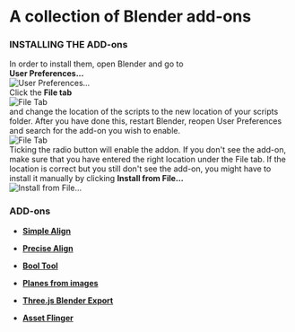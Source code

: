 # A collection of Blender add-ons

### INSTALLING THE ADD-ons
In order to install them, open Blender and go to  
**User Preferences...**   
![User Preferences...](https://raw.githubusercontent.com/manorius/blender_addons_collection/master/files/1.png)  
Click the **File tab**   
![File Tab](https://raw.githubusercontent.com/manorius/blender_addons_collection/master/files/2.png)  
and change the location of the scripts to the new location of your scripts folder.
After you have done this, restart Blender, reopen User Preferences and search for the add-on you wish to enable.  
![File Tab](https://raw.githubusercontent.com/manorius/blender_addons_collection/master/files/3.png)  
Ticking the radio button will enable the addon.
If you don't see the add-on, make sure that you have entered the right location under the File tab. If the location is correct but you still don't see the add-on, you might have to install it manually by clicking **Install from File...**   
![Install from File...](https://raw.githubusercontent.com/manorius/blender_addons_collection/master/files/4.png)

### ADD-ons
* **[Simple Align](https://wiki.blender.org/index.php/Extensions:2.6/Py/Scripts/3D_interaction/Align_Tools)**

* **[Precise Align](https://wiki.blender.org/index.php/Extensions:2.6/Py/Scripts/3D_interaction/Precise_Align)**  

* **[Bool Tool](https://wiki.blender.org/index.php/Extensions:2.6/Py/Scripts/Object/BoolTool)**

* **[Planes from images](https://wiki.blender.org/index.php/Extensions:2.6/Py/Scripts/Add_Mesh/Planes_from_Images)**

* **[Three.js Blender Export](https://github.com/mrdoob/three.js/tree/master/utils/exporters/blender)**

* **[Asset Flinger](https://github.com/BlenderAid/Asset-Flinger)**
